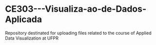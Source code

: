 # CE303---Visualiza-ao-de-Dados-Aplicada
Repository destinated for uploading files related to the course of Applied Data Visualization at UFPR
